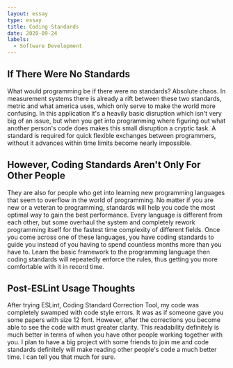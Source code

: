 ```yaml
---
layout: essay
type: essay
title: Coding Standards
date: 2020-09-24
labels:
  - Software Development
---
```

## If There Were No Standards
What would programming be if there were no standards? Absolute chaos. In measurement systems there is already a rift between these two standards, metric and what america uses, which only serve to make the world more confusing. In this application it's a heavily basic disruption which isn't very big of an issue, but when you get into programming where figuring out what another person's code does makes this small disruption a cryptic task. A standard is required for quick flexible exchanges between programmers, without it advances within time limits become nearly impossible.

## However, Coding Standards Aren't Only For Other People
They are also for people who get into learning new programming languages that seem to overflow in the world of programming. No matter if you are new or a veteran to programming, standards will help you code the most optimal way to gain the best performance. Every language is different from each other, but some overhaul the system and completely rework programming itself for the fastest time complexity of different fields. Once you come across one of these languages, you have coding standards to guide you instead of you having to spend countless months more than you have to. Learn the basic framework to the programming language then coding standards will repeatedly enforce the rules, thus getting you more comfortable with it in record time.

## Post-ESLint Usage Thoughts
After trying ESLint, Coding Standard Correction Tool, my code was completely swamped with code style errors. It was as if someone gave you some papers with size 12 font. However, after the corrections you become able to see the code with must greater clarity. This readability definitely is much better in terms of when you have other people working together with you. I plan to have a big project with some friends to join me and code standards definitely will make reading other people's code a much better time. I can tell you that much for sure.
